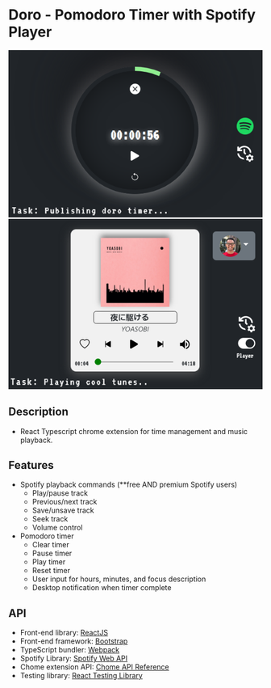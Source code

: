 # Doro - Pomodoro Timer with Spotify Player 
![Doro Clock screen](./src/img/timer.png)
![Spotify Player](./src/img/spotify_player.png)

## Description 
- React Typescript chrome extension for time management and music playback.

## Features 
- Spotify playback commands (**free AND premium Spotify users)
    - Play/pause track 
    - Previous/next track
    - Save/unsave track
    - Seek track 
    - Volume control 
- Pomodoro timer
    - Clear timer
    - Pause timer
    - Play timer
    - Reset timer
    - User input for hours, minutes, and focus description
    - Desktop notification when timer complete

## API
- Front-end library: [ReactJS](https://reactjs.org/)
- Front-end framework: [Bootstrap](https://icons.getbootstrap.com/)
- TypeScript bundler: [Webpack](https://webpack.js.org/)
- Spotify Library: [Spotify Web API](https://developer.spotify.com/documentation/web-api/reference/#/)
- Chome extension API: [Chome API Reference](https://developer.chrome.com/docs/extensions/reference/)
- Testing library: [React Testing Library](https://testing-library.com/docs/react-testing-library/intro/)